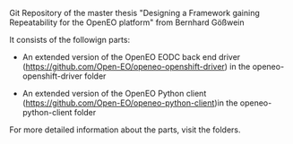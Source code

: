 Git Repository of the master thesis "Designing a Framework gaining Repeatability for the OpenEO platform" from Bernhard Gößwein

It consists of the followign parts:

* An extended version of the OpenEO EODC back end driver (https://github.com/Open-EO/openeo-openshift-driver) in the openeo-openshift-driver folder

* An extended version of the OpenEO Python client (https://github.com/Open-EO/openeo-python-client)in the openeo-python-client folder

For more detailed information about the parts, visit the folders.
